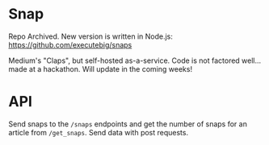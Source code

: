 # Snap

Repo Archived. New version is written in Node.js: https://github.com/executebig/snaps

Medium's "Claps", but self-hosted as-a-service. Code is not factored well... made at a hackathon. Will update in the coming weeks!

# API
Send snaps to the `/snaps` endpoints and get the number of snaps for an article from `/get_snaps`. Send data with post requests.
